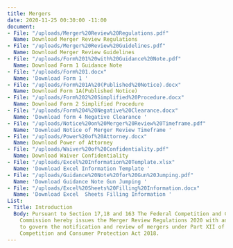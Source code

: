 ```yaml
---
title: Mergers
date: 2020-11-25 00:30:00 -11:00
document:
- File: "/uploads/Merger%20Review%20Regulations.pdf"
  Name: Download Merger Review Regulations
- File: "/uploads/Merger%20Review%20Guidelines.pdf"
  Name: Download Merger Review Guidelines
- File: "/uploads/Form%201%20with%20Guidance%20Note.pdf"
  Name: Download Form 1 Guidance Note
- File: "/uploads/Form%201.docx"
  Name: 'Download Form 1 '
- File: "/uploads/Form%201A%20(Published%20Notice).docx"
  Name: Download Form 1A(Published Notice)
- File: "/uploads/Form%202%20Simplified%20Procedure.docx"
  Name: Download Form 2 Simplified Procedure
- File: "/uploads/Form%204%20Negative%20Clearance.docx"
  Name: 'Download form 4 Negative Clearance '
- File: "/uploads/Notice%20on%20Merger%20Review%20Timeframe.pdf"
  Name: 'Download Notice of Merger Review Timeframe '
- File: "/uploads/Power%20of%20Attorney.docx"
  Name: Download Power of Attorney
- File: "/uploads/Waiver%20of%20Confidentiality.pdf"
  Name: Download Waiver Confidentiality
- File: "/uploads/Excel%20Information%20Template.xlsx"
  Name: 'Download Excel Information Template '
- File: "/uploads/Guidance%20Note%20for%20Gun%20Jumping.pdf"
  Name: 'Download Guidance Note Gun Jumping '
- File: "/uploads/Excel%20Sheets%20Filling%20Information.docx"
  Name: 'Download Excel  Sheets Filling Information '
List:
- Title: Introduction
  Body: Pursuant to Section 17,18 and 163 The Federal Competition and Consumer Protection
    Commission hereby issues the Merger Review Regulations 2020 with ancillary instruments
    to govern the notification and review of mergers under Part XII of the Federal
    Competition and Consumer Protection Act 2018.
---
```



